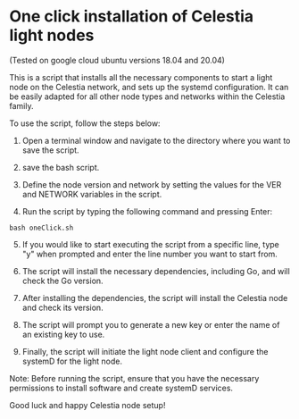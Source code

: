 # One click installation of Celestia light nodes
(Tested on google cloud ubuntu versions 18.04 and 20.04)

This is a script that installs all the necessary components to start a light node on the Celestia network, and sets up the systemd configuration. It can be easily adapted for all other node types and networks within the Celestia family.

To use the script, follow the steps below:

1. Open a terminal window and navigate to the directory where you want to save the script.

2. save the bash script.

3. Define the node version and network by setting the values for the VER and NETWORK variables in the script.

4. Run the script by typing the following command and pressing Enter:
```
bash oneClick.sh
```

5. If you would like to start executing the script from a specific line, type "y" when prompted and enter the line number you want to start from.

6. The script will install the necessary dependencies, including Go, and will check the Go version.

7. After installing the dependencies, the script will install the Celestia node and check its version.

8. The script will prompt you to generate a new key or enter the name of an existing key to use.

9. Finally, the script will initiate the light node client and configure the systemD for the light node.

Note: Before running the script, ensure that you have the necessary permissions to install software and create systemD services.

Good luck and happy Celestia node setup!
